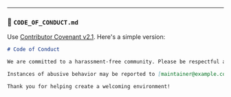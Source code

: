 ---

### 🔹 `CODE_OF_CONDUCT.md`

Use [Contributor Covenant v2.1](https://www.contributor-covenant.org/version/2/1/code_of_conduct/). Here's a simple version:

```markdown
# Code of Conduct

We are committed to a harassment-free community. Please be respectful and inclusive.

Instances of abusive behavior may be reported to [maintainer@example.com].

Thank you for helping create a welcoming environment!
```
